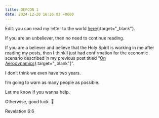 ```yaml
---
title: DEFCON 1
date: 2024-12-20 16:26:03 +0000
---
```


Edit: you can read my letter to the world [here](https://letter.biblesays.love/){:target="_blank"}.

If you are an unbeliever, then no need to continue reading.

If you are a believer and believe that the Holy Spirit is working in me after reading my posts, then I think I just had confirmation for the economic scenario described in my previous post titled “[On Aerodynamics](../on-aerodynamics){:target="_blank"}”.

I don’t think we even have two years.

I’m going to warn as many people as possible.

Let me know if you wanna help.

Otherwise, good luck. 🙏

Revelation 6:6
